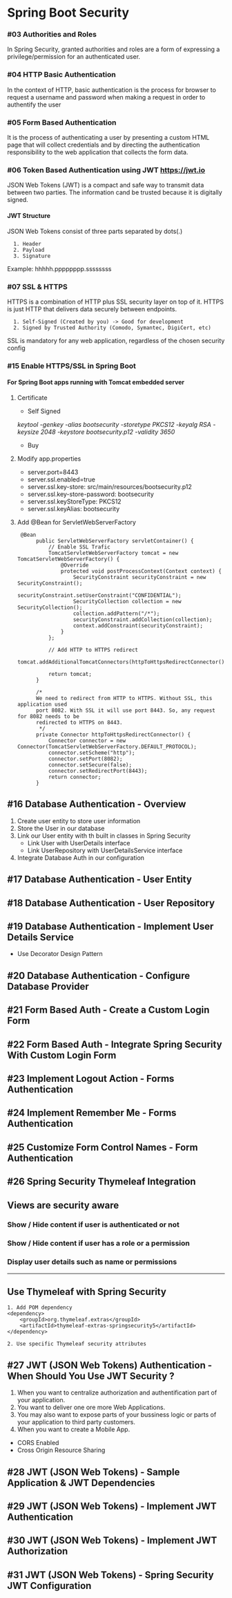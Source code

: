 # Spring Boot Security

### #03 Authorities and Roles
   In Spring Security, granted authorities and roles are a form of expressing a privilege/permission for an authenticated user.

### #04 HTTP Basic Authentication
   In the context of HTTP, basic authentication is the process for browser to request a username and password when making a request in order to authentify the user

### #05 Form Based Authentication
   It is the process of authenticating a user by presenting a custom HTML page that will collect credentials and by directing the authentication responsibility to the web application that collects the form data.

### #06 Token Based Authentication using JWT https://jwt.io
   JSON Web Tokens (JWT) is a compact and safe way to transmit data between two parties. The information cand be trusted because it is digitally signed.

#### JWT Structure
JSON Web Tokens consist of three parts separated by dots(.)

      1. Header
      2. Payload
      3. Signature
Example: hhhhh.pppppppp.ssssssss

### #07 SSL & HTTPS
   HTTPS is a combination of HTTP plus SSL security layer on top of it. HTTPS is just HTTP that delivers data securely between endpoints.

      1. Self-Signed (Created by you) -> Good for development
      2. Signed by Trusted Authority (Comodo, Symantec, DigiCert, etc)

   SSL is mandatory for any web application, regardless of the chosen security config
   
### #15 Enable HTTPS/SSL in Spring Boot
#### For Spring Boot apps running with Tomcat embedded server

1. Certificate
    * Self Signed

    _keytool -genkey -alias bootsecurity -storetype PKCS12 -keyalg RSA -keysize 2048 -keystore bootsecurity.p12 -validity 3650_
    
    * Buy
    
2. Modify app.properties

    - server.port=8443
    - server.ssl.enabled=true
    - server.ssl.key-store: src/main/resources/bootsecurity.p12
    - server.ssl.key-store-password: bootsecurity
    - server.ssl.keyStoreType: PKCS12
    - server.ssl.keyAlias: bootsecurity


3. Add @Bean for ServletWebServerFactory

        @Bean
             public ServletWebServerFactory servletContainer() {
                 // Enable SSL Trafic
                 TomcatServletWebServerFactory tomcat = new TomcatServletWebServerFactory() {
                     @Override
                     protected void postProcessContext(Context context) {
                         SecurityConstraint securityConstraint = new SecurityConstraint();
                         securityConstraint.setUserConstraint("CONFIDENTIAL");
                         SecurityCollection collection = new SecurityCollection();
                         collection.addPattern("/*");
                         securityConstraint.addCollection(collection);
                         context.addConstraint(securityConstraint);
                     }
                 };
         
                 // Add HTTP to HTTPS redirect
                 tomcat.addAdditionalTomcatConnectors(httpToHttpsRedirectConnector());
         
                 return tomcat;
             }
         
             /*
             We need to redirect from HTTP to HTTPS. Without SSL, this application used
             port 8082. With SSL it will use port 8443. So, any request for 8082 needs to be
             redirected to HTTPS on 8443.
              */
             private Connector httpToHttpsRedirectConnector() {
                 Connector connector = new Connector(TomcatServletWebServerFactory.DEFAULT_PROTOCOL);
                 connector.setScheme("http");
                 connector.setPort(8082);
                 connector.setSecure(false);
                 connector.setRedirectPort(8443);
                 return connector;
             }

## #16 Database Authentication - Overview

1. Create user entity to store user information
2. Store the User in our database
3. Link our User entity with th built in classes in Spring Security
    - Link User with UserDetails interface
    - Link UserRepository with UserDetailsService interface
4. Integrate Database Auth in our configuration

## #17 Database Authentication - User Entity

## #18 Database Authentication - User Repository

## #19 Database Authentication - Implement User Details Service
- Use Decorator Design Pattern

## #20 Database Authentication - Configure Database Provider

## #21 Form Based Auth - Create a Custom Login Form

## #22 Form Based Auth - Integrate Spring Security With Custom Login Form

## #23 Implement Logout Action - Forms Authentication

## #24 Implement Remember Me - Forms Authentication

## #25 Customize Form Control Names - Form Authentication

## #26 Spring Security Thymeleaf Integration
## Views are security aware
### Show / Hide content if user is authenticated or not
### Show / Hide content if user has a role or a permission
### Display user details such as name or permissions
____
##  Use Thymeleaf with Spring Security
    1. Add POM dependency
    <dependency>
        <groupId>org.thymeleaf.extras</groupId>
        <artifactId>thymeleaf-extras-springsecurity5</artifactId>
    </dependency>

    2. Use specific Thymeleaf security attributes


## #27 JWT (JSON Web Tokens) Authentication - When Should You Use JWT Security ?
1. When you want to centralize authorization and authentification part of your application.
2. You want to deliver one ore more Web Applications.
3. You may also want to expose parts of your bussiness logic or parts of your application to third party customers.
4. When you want to create a Mobile App.

- CORS Enabled
- Cross Origin Resource Sharing

## #28 JWT (JSON Web Tokens) - Sample Application & JWT Dependencies

## #29 JWT (JSON Web Tokens) - Implement JWT Authentication

## #30 JWT (JSON Web Tokens) - Implement JWT Authorization

## #31 JWT (JSON Web Tokens) - Spring Security JWT Configuration

    